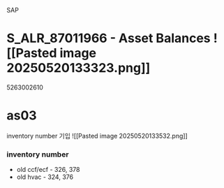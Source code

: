 
SAP

# S_ALR_87011966 - Asset Balances ![[Pasted image 20250520133323.png]]


5263002610


# as03

 inventory number 기입
![[Pasted image 20250520133532.png]]

### inventory number

- old ccf/ecf - 326, 378
- old hvac - 324, 376